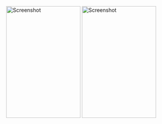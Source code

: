 <img src="https://github.com/mohammed0172000/UI-Assignment-2/assets/82112256/7761a77e-dcde-4279-b814-ebad202a43c6" alt="Screenshot" height="300" width="200">
<img src="https://github.com/mohammed0172000/UI-Assignment-2/assets/82112256/f15a10b6-5cec-487d-a925-2131d54e9f2f" alt="Screenshot" height="300" width="200">
